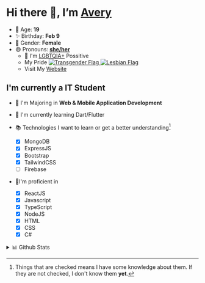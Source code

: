 # Hi there 👋, I’m [Avery][website]

- 🌸 Age: **19**
- ✨ Birthday: **Feb 9**
- 🎨 Gender: **Female**
- 😄 Pronouns: **[she/her][pronounspage]**
  - 🌈 I'm [LGBTQIA+][lgbt-foundation] Possitive
  - <div class="Flags">
      <span>My Pride</span>
      <a href="https://en.pronouns.page/dictionary/terminology#transgender">
        <img src="https://pronouns.page/flags/Transgender.png" alt="Transgender Flag" height="15px"/>
      </a>
      <a href="https://en.pronouns.page/dictionary/terminology#lesbian">
      <img src="https://pronouns.page/flags/Lesbian.png" alt="Lesbian Flag" height="15px"/>
      </a>
    </div>
  - Visit My [Website][website]

## I'm currently a IT Student

- 📌 I'm Majoring in **Web & Mobile Application Development**
- 🌱 I'm currently learning Dart/Flutter
- 📚 Technologies I want to learn or get a better understanding[^1]

  - [x] MongoDB
  - [x] ExpressJS
  - [x] Bootstrap
  - [x] TailwindCSS
  - [ ] Firebase

- 🎉I'm proficient in

  - [x] ReactJS
  - [x] Javascript
  - [x] TypeScript
  - [x] NodeJS
  - [x] HTML
  - [x] CSS
  - [x] C#

<details>
  <summary>
    📊 Github Stats
  </summary>

<!--START_SECTION:waka-->
![Code Time](http://img.shields.io/badge/Code%20Time-487%20hrs%2032%20mins-blue)

![Profile Views](http://img.shields.io/badge/Profile%20Views-1-blue)

**🐱 My GitHub Data** 

> 🏆 582 Contributions in the Year 2022
 > 
> 📦 54.7 kB Used in GitHub's Storage 
 > 
> 💼 Opted to Hire
 > 
> 📜 26 Public Repositories 
 > 
> 🔑 25 Private Repositories  
 > 
**I'm a Night 🦉** 

```text
🌞 Morning    39 commits     ██░░░░░░░░░░░░░░░░░░░░░░░   10.4% 
🌆 Daytime    138 commits    █████████░░░░░░░░░░░░░░░░   36.8% 
🌃 Evening    160 commits    ██████████░░░░░░░░░░░░░░░   42.67% 
🌙 Night      38 commits     ██░░░░░░░░░░░░░░░░░░░░░░░   10.13%

```
📅 **I'm Most Productive on Thursday** 

```text
Monday       63 commits     ████░░░░░░░░░░░░░░░░░░░░░   16.8% 
Tuesday      51 commits     ███░░░░░░░░░░░░░░░░░░░░░░   13.6% 
Wednesday    54 commits     ███░░░░░░░░░░░░░░░░░░░░░░   14.4% 
Thursday     77 commits     █████░░░░░░░░░░░░░░░░░░░░   20.53% 
Friday       43 commits     ██░░░░░░░░░░░░░░░░░░░░░░░   11.47% 
Saturday     41 commits     ██░░░░░░░░░░░░░░░░░░░░░░░   10.93% 
Sunday       46 commits     ███░░░░░░░░░░░░░░░░░░░░░░   12.27%

```


📊 **This Week I Spent My Time On** 

```text
⌚︎ Time Zone: America/Halifax

💬 Programming Languages: 
TypeScript               9 hrs 17 mins       ██████████░░░░░░░░░░░░░░░   40.8% 
SCSS                     3 hrs 48 mins       ████░░░░░░░░░░░░░░░░░░░░░   16.72% 
JSON                     2 hrs 20 mins       ██░░░░░░░░░░░░░░░░░░░░░░░   10.32% 
JavaScript               1 hr 54 mins        ██░░░░░░░░░░░░░░░░░░░░░░░   8.35% 
HTML                     1 hr 36 mins        █░░░░░░░░░░░░░░░░░░░░░░░░   7.08%

🔥 Editors: 
VS Code                  21 hrs 6 mins       ███████████████████████░░   92.8% 
IntelliJ                 1 hr 28 mins        █░░░░░░░░░░░░░░░░░░░░░░░░   6.49% 
Visual Studio            9 mins              ░░░░░░░░░░░░░░░░░░░░░░░░░   0.71%

🐱‍💻 Projects: 
avarose.dev              11 hrs 6 mins       ████████████░░░░░░░░░░░░░   48.78% 
avarose                  2 hrs 58 mins       ███░░░░░░░░░░░░░░░░░░░░░░   13.07% 
NodeExpressHttpRequests  2 hrs 3 mins        ██░░░░░░░░░░░░░░░░░░░░░░░   9.02% 
gitmoji-clone            2 hrs               ██░░░░░░░░░░░░░░░░░░░░░░░   8.86% 
chess                    1 hr 56 mins        ██░░░░░░░░░░░░░░░░░░░░░░░   8.54%

💻 Operating System: 
Windows                  22 hrs 45 mins      █████████████████████████   100.0%

```

**I Mostly Code in JavaScript** 

```text
JavaScript               20 repos            ██████████░░░░░░░░░░░░░░░   40.82% 
TypeScript               8 repos             ████░░░░░░░░░░░░░░░░░░░░░   16.33% 
C#                       6 repos             ███░░░░░░░░░░░░░░░░░░░░░░   12.24% 
HTML                     3 repos             █░░░░░░░░░░░░░░░░░░░░░░░░   6.12% 
Shell                    3 repos             █░░░░░░░░░░░░░░░░░░░░░░░░   6.12%

```


**Timeline**

![Chart not found](https://raw.githubusercontent.com/Avery-Rose/Avery-Rose/main/charts/bar_graph.png) 


 Last Updated on 08/10/2022 18:53:13 UTC
<!--END_SECTION:waka-->

</details>



[^1]:
    Things that are checked means I have some knowledge about them.
    If they are not checked, I don't know them **yet**.

[//]: <> (Links)

[wakatime-profile]: https://wakatime.com/@Averyyyyyyyy
[pronouns-definitions]: https://en.pronouns.page/she/her
[pronounspage]: https://pronouns.page/@cattgirlava
[lgbt-foundation]: https://lgbt.foundation/
[website]: https://avarose.dev/
[alexandres-badge-repo]: https://github.com/alexandresanlim/Badges4-README.md-Profile
